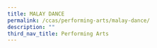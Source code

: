 ```yaml
---
title: MALAY DANCE
permalink: /ccas/performing-arts/malay-dance/
description: ""
third_nav_title: Performing Arts
---
```

